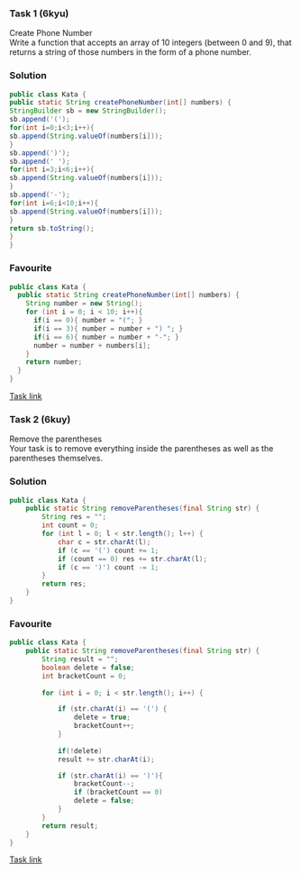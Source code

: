 ### Task 1 (6kyu)
Create Phone Number   
Write a function that accepts an array of 10 integers (between 0 and 9), that returns a string of those numbers in the form of a phone number.
### Solution
```java
public class Kata {
public static String createPhoneNumber(int[] numbers) {
StringBuilder sb = new StringBuilder();
sb.append('(');
for(int i=0;i<3;i++){
sb.append(String.valueOf(numbers[i]));
}
sb.append(')');
sb.append(' ');
for(int i=3;i<6;i++){
sb.append(String.valueOf(numbers[i]));
}
sb.append('-');
for(int i=6;i<10;i++){
sb.append(String.valueOf(numbers[i]));
}
return sb.toString();
}
}
```
### Favourite
```java
public class Kata {
  public static String createPhoneNumber(int[] numbers) {
    String number = new String();
    for (int i = 0; i < 10; i++){
      if(i == 0){ number = "("; }
      if(i == 3){ number = number + ") "; }
      if(i == 6){ number = number + "-"; }
      number = number + numbers[i];
    }
    return number;
  }
}
```
[Task link](https://www.codewars.com/kata/525f50e3b73515a6db000b83/java)
### Task 2 (6kuy)
Remove the parentheses  
Your task is to remove everything inside the parentheses as well as the parentheses themselves.
### Solution
```java
public class Kata {
    public static String removeParentheses(final String str) {
        String res = "";
        int count = 0;
        for (int l = 0; l < str.length(); l++) {
            char c = str.charAt(l);
            if (c == '(') count += 1;
            if (count == 0) res += str.charAt(l);
            if (c == ')') count -= 1;
        }
        return res;
    }
}
```
### Favourite
```java
public class Kata {
    public static String removeParentheses(final String str) {
        String result = "";
        boolean delete = false;
        int bracketCount = 0;
      
        for (int i = 0; i < str.length(); i++) {

            if (str.charAt(i) == '(') {
                delete = true;
                bracketCount++;
            }
          
            if(!delete)
            result += str.charAt(i);

            if (str.charAt(i) == ')'){
                bracketCount--;
                if (bracketCount == 0)
                delete = false;
            }
        }
        return result;
    }
}
```
[Task link](https://www.codewars.com/kata/5f7c38eb54307c002a2b8cc8/java)